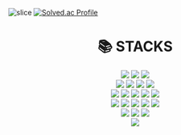 ![slice](https://capsule-render.vercel.app/api?type=slice&color=auto&height=200&text=kimdakyeom&fontAlign=70&rotate=13&fontAlignY=25&desc=💻backend%20developer💻&descAlign=70.&descAlignY=44)
[![Solved.ac Profile](http://mazassumnida.wtf/api/v2/generate_badge?boj=kdk9912)](https://solved.ac/kdk9912/)

<div align=center><h1>📚 STACKS</h1></div>
<div align=center> 

  <img src="https://img.shields.io/badge/sqlite-003B57?style=for-the-badge&logo=sqlite&logoColor=white">
  <img src="https://img.shields.io/badge/postgreSQL-4169E1?style=for-the-badge&logo=PostgreSQL&logoColor=white">
  <img src="https://img.shields.io/badge/redis-DC382D?style=for-the-badge&logo=redis&logoColor=white">
  <br>
  
  <img src="https://img.shields.io/badge/java-007396?style=for-the-badge&logo=openJDK&logoColor=white"> 
  <img src="https://img.shields.io/badge/python-3776AB?style=for-the-badge&logo=python&logoColor=white"> 
  <img src="https://img.shields.io/badge/kotlin-7F52FF?style=for-the-badge&logo=kotlin&logoColor=white"> 
  <img src="https://img.shields.io/badge/javascript-F7DF1E?style=for-the-badge&logo=javascript&logoColor=black">
  <br>
  
  <img src="https://img.shields.io/badge/Amazon AWS-232F3E?style=for-the-badge&logo=Amazon AWS&logoColor=white">
  <img src="https://img.shields.io/badge/Amazon S3-569A31?style=for-the-badge&logo=Amazon S3&logoColor=white">
  <img src="https://img.shields.io/badge/Amazon RDS-527FFF?style=for-the-badge&logo=Amazon RDS&logoColor=white">
  <img src="https://img.shields.io/badge/Vercel-000000?style=for-the-badge&logo=Vercel&logoColor=white">
  <img src="https://img.shields.io/badge/firebase-FFCA28?style=for-the-badge&logo=firebase&logoColor=black">
  <br>
  
  <img src="https://img.shields.io/badge/html5-E34F26?style=for-the-badge&logo=html5&logoColor=white"> 
  <img src="https://img.shields.io/badge/css-1572B6?style=for-the-badge&logo=css3&logoColor=white"> 
  <img src="https://img.shields.io/badge/react-61DAFB?style=for-the-badge&logo=react&logoColor=black"> 
  <img src="https://img.shields.io/badge/vue-4FC08D?style=for-the-badge&logo=vue.js&logoColor=white"> 
  <img src="https://img.shields.io/badge/bootstrap-7952B3?style=for-the-badge&logo=bootstrap&logoColor=white"> 
  <br>

  
  <img src="https://img.shields.io/badge/github-181717?style=for-the-badge&logo=github&logoColor=white">
  <img src="https://img.shields.io/badge/git-F05032?style=for-the-badge&logo=git&logoColor=white">
  <img src="https://img.shields.io/badge/slack-4A154B?style=for-the-badge&logo=slack&logoColor=white">
  <br>
  
  <img src="https://img.shields.io/badge/android-3DDC84?style=for-the-badge&logo=android&logoColor=white">
  <br>
</div>
